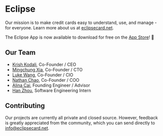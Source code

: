 # Eclipse

Our mission is to make credit cards easy to understand, use, and manage - for everyone. Learn more about us at [eclipsecard.net](https://eclipsecard.net).

The Eclipse App is now available to download for free on the [App Store](https://apps.apple.com/app/eclipse-cashback-and-rewards/id6444634565)! 🎉

## Our Team

- [Krish Kodali](https://www.linkedin.com/in/krish-kodali/), Co-Founder / CEO
- [Mingchung Xia](https://www.linkedin.com/in/mingchung-xia/), Co-Founder / CTO
- [Luke Wang](https://www.linkedin.com/in/luke-wang63/), Co-Founder / CIO
- [Nathan Chao](https://www.linkedin.com/in/nathan-chao-997376204/), Co-Founder / COO
- [Alina Cai](https://www.linkedin.com/in/alina-cai/), Founding Engineer / Advisor
- [Han Zhou](https://www.linkedin.com/in/han-zhou-656676280/), Software Engineering Intern

## Contributing

Our projects are currently all private and closed source. However, feedback is greatly appreciated from the community, which you can send directly to info@eclipsecard.net.
